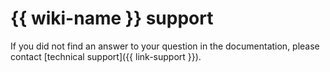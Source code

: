 # {{ wiki-name }} support


If you did not find an answer to your question in the documentation, please contact [technical support]({{ link-support }}).
